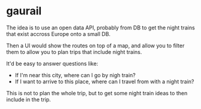 # gaurail

The idea is to use an open data API, probably from DB to get the night trains that exist accross Europe onto a small DB.

Then a UI would show the routes on top of a map, and allow you to filter them to allow you to plan trips that include night trains.

It'd be easy to answer questions like:
- If I'm near this city, where can I go by nigh train?
- If I want to arrive to this place, where can I travel from with a night train?

This is not to plan the whole trip, but to get some night train ideas to then include in the trip.
